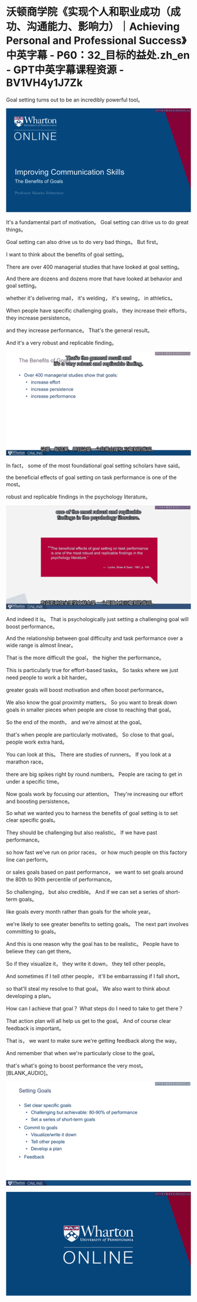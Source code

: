# 沃顿商学院《实现个人和职业成功（成功、沟通能力、影响力）｜Achieving Personal and Professional Success》中英字幕 - P60：32_目标的益处.zh_en - GPT中英字幕课程资源 - BV1VH4y1J7Zk

Goal setting turns out to be an incredibly powerful tool。

![](img/b0662315065a83e4b4d1db14e1cf73cf_1.png)

It's a fundamental part of motivation。 Goal setting can drive us to do great things。

Goal setting can also drive us to do very bad things。 But first。

I want to think about the benefits of goal setting。

There are over 400 managerial studies that have looked at goal setting。

And there are dozens and dozens more that have looked at behavior and goal setting。

whether it's delivering mail， it's welding， it's sewing， in athletics。

When people have specific challenging goals， they increase their efforts， they increase persistence。

and they increase performance。 That's the general result。

And it's a very robust and replicable finding。

![](img/b0662315065a83e4b4d1db14e1cf73cf_3.png)

In fact， some of the most foundational goal setting scholars have said。

the beneficial effects of goal setting on task performance is one of the most。

robust and replicable findings in the psychology literature。

![](img/b0662315065a83e4b4d1db14e1cf73cf_5.png)

And indeed it is。 That is psychologically just setting a challenging goal will boost performance。

And the relationship between goal difficulty and task performance over a wide range is almost linear。

That is the more difficult the goal， the higher the performance。

This is particularly true for effort-based tasks。 So tasks where we just need people to work a bit harder。

greater goals will boost motivation and often boost performance。

We also know the goal proximity matters。 So you want to break down goals in smaller pieces when people are close to reaching that goal。

So the end of the month， and we're almost at the goal。

that's when people are particularly motivated。 So close to that goal， people work extra hard。

You can look at this。 There are studies of runners。 If you look at a marathon race。

there are big spikes right by round numbers。 People are racing to get in under a specific time。

Now goals work by focusing our attention。 They're increasing our effort and boosting persistence。

So what we wanted you to harness the benefits of goal setting is to set clear specific goals。

They should be challenging but also realistic。 If we have past performance。

so how fast we've run on prior races， or how much people on this factory line can perform。

or sales goals based on past performance， we want to set goals around the 80th to 90th percentile of performance。

So challenging， but also credible。 And if we can set a series of short-term goals。

like goals every month rather than goals for the whole year。

we're likely to see greater benefits to setting goals。 The next part involves committing to goals。

And this is one reason why the goal has to be realistic。 People have to believe they can get there。

So if they visualize it， they write it down， they tell other people。

And sometimes if I tell other people， it'll be embarrassing if I fall short。

so that'll steal my resolve to that goal。 We also want to think about developing a plan。

How can I achieve that goal？ What steps do I need to take to get there？

That action plan will all help us get to the goal。 And of course clear feedback is important。

That is， we want to make sure we're getting feedback along the way。

And remember that when we're particularly close to the goal。

that's what's going to boost performance the very most。 [BLANK_AUDIO]。

![](img/b0662315065a83e4b4d1db14e1cf73cf_7.png)

![](img/b0662315065a83e4b4d1db14e1cf73cf_8.png)
